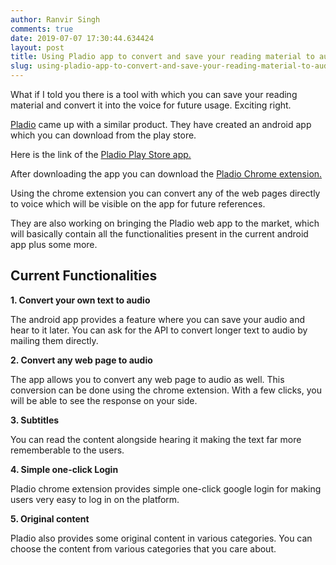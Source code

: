 ```yaml
---
author: Ranvir Singh
comments: true
date: 2019-07-07 17:30:44.634424
layout: post
title: Using Pladio app to convert and save your reading material to audio
slug: using-pladio-app-to-convert-and-save-your-reading-material-to-audio
---
```

What if I told you there is a tool with which you can save your reading material and convert it into the voice for future usage. Exciting right.

[Pladio](https://pladio.co)&nbsp;came up with a similar product. They have created an android app which you can download from the play store.

Here is the link of the [Pladio Play Store app.](https://play.google.com/store/apps/details?id=co.pladio.android&amp;rdid=co.pladio.android)

After downloading the app you can download the&nbsp;[Pladio Chrome extension.](https://chrome.google.com/webstore/detail/pladio/bgecfahjghhjiddinkiolpanfkpdfhco)&nbsp;

Using the chrome extension you can convert any of the web pages directly to voice which will be visible on the app for future references.

They are also working on bringing the Pladio web app to the market, which will basically contain all the functionalities present in the current android app plus some more.

## __Current Functionalities__

__1. Convert your own text to audio__

The android app provides a feature where you can save your audio and hear to it later. You can ask for the API to convert longer text to audio by mailing them directly.

__2. Convert any web page to audio__

The app allows you to convert any web page to audio as well. This conversion can be done using the chrome extension. With a few clicks, you will be able to see the response on your side.

__3. Subtitles__

You can read the content alongside hearing it making the text far more rememberable to the users.

__4. Simple one-click Login__

Pladio chrome extension provides simple one-click google login for making users very easy to log in on the platform.

__5. Original content__

Pladio also provides some original content in various categories. You can choose the content from various categories that you care about.